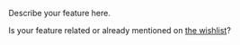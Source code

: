 Describe your feature here.

Is your feature related or already mentioned on [the wishlist](https://github.com/emacs-lsp/lsp-mode/discussions/2892)?
